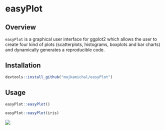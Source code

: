 
<!-- README.md is generated from README.Rmd. Please edit that file -->
easyPlot
========

Overview
--------

`easyPlot` is a graphical user interface for ggplot2 which allows the user to create four kind of plots (scatterplots, histograms, boxplots and bar charts) and dynamically generates a reproducible code.

Installation
------------

``` r
devtools::install_github("majkamichal/easyPlot")
```

Usage
-----

``` r
easyPlot::easyPlot()

easyPlot::easyPlot(iris)
```

![](easyPlot-pic.png)
